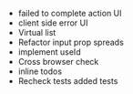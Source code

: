 - failed to complete action UI
- client side error UI
- Virtual list
- Refactor input prop spreads
- implement useId
- Cross browser check
- inline todos
- Recheck tests added tests
